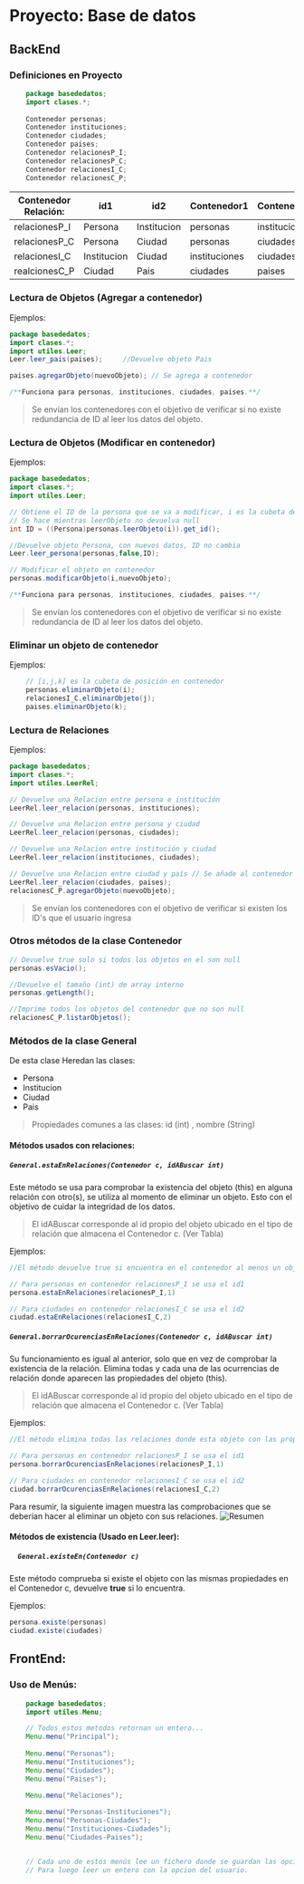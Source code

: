 # Proyecto: Base de datos

## BackEnd

### Definiciones en Proyecto

```java
	package basededatos;
	import clases.*;
	
	Contenedor personas;
	Contenedor instituciones;
	Contenedor ciudades;
	Contenedor paises;
	Contenedor relacionesP_I;
	Contenedor relacionesP_C;
	Contenedor relacionesI_C;
	Contenedor relacionesC_P;	
```

|Contenedor Relación:|id1|id2|Contenedor1|Contenedor2|
|---|---|---|---|---|
|relacionesP_I|Persona|Institucion|personas|instituciones|
|relacionesP_C|Persona|Ciudad|personas|ciudades|
|relacionesI_C|Institucion|Ciudad|instituciones|ciudades|
|realcionesC_P|Ciudad|Pais|ciudades|paises|


### Lectura de Objetos (Agregar a contenedor)
Ejemplos:
```java
package basededatos;
import clases.*;
import utiles.Leer;
Leer.leer_pais(paises);		//Devuelve objeto Pais

paises.agregarObjeto(nuevoObjeto); // Se agrega a contenedor

/**Funciona para personas, instituciones, ciudades, paises.**/

```
>Se envían los contenedores con el objetivo de verificar si no existe redundancia de ID
al leer los datos del objeto.

### Lectura de Objetos (Modificar en contenedor)
Ejemplos:
```java
package basededatos;
import clases.*;
import utiles.Leer;

// Obtiene el ID de la persona que se va a modificar, i es la cubeta de posición en contenedor
// Se hace mientras leerObjeto no devuelva null
int ID = ((Persona)personas.leerObjeto(i)).get_id(); 

//Devuelve objeto Persona, con nuevos datos, ID no cambia
Leer.leer_persona(personas,false,ID); 	

// Modificar el objeto en contenedor
personas.modificarObjeto(i,nuevoObjeto);

/**Funciona para personas, instituciones, ciudades, paises.**/

```
>Se envían los contenedores con el objetivo de verificar si no existe redundancia de ID
al leer los datos del objeto.

### Eliminar un objeto de contenedor
Ejemplos:
```java
	// [i,j,k] es la cubeta de posición en contenedor
	personas.eliminarObjeto(i);
	relacionesI_C.eliminarObjeto(j);
	paises.eliminarObjeto(k);
```

### Lectura de Relaciones
Ejemplos:
```java
package basededatos;
import clases.*;
import utiles.LeerRel;

// Devuelve una Relacion entre persona e institución
LeerRel.leer_relacion(personas, instituciones);

// Devuelve una Relacion entre persona y ciudad
LeerRel.leer_relacion(personas, ciudades);

// Devuelve una Relacion entre institución y ciudad
LeerRel.leer_relacion(instituciones, ciudades);

// Devuelve una Relacion entre ciudad y país // Se añade al contenedor
LeerRel.leer_relacion(ciudades, paises);
relacionesC_P.agregarObjeto(nuevoObjeto);
```
>Se envían los contenedores con el objetivo de verificar si existen los ID's que el usuario ingresa

### Otros métodos de la clase Contenedor
```java
// Devuelve true solo si todos los objetos en el son null
personas.esVacio(); 

//Devuelve el tamaño (int) de array interno
personas.getLength();

//Imprime todos los objetos del contenedor que no son null
relacionesC_P.listarObjetos();
```

### Métodos de la clase General
De esta clase Heredan las clases:
* Persona
* Institucion
* Ciudad
* Pais

>Propiedades comunes a las clases: id (int) , nombre (String)

#### Métodos usados con relaciones:
##### ```General.estaEnRelaciones(Contenedor c, idABuscar int)```
Este método se usa para comprobar la existencia del objeto (this) en alguna relación con otro(s), se utiliza al momento de eliminar un objeto.
Esto con el objetivo de cuidar la integridad de los datos.
>El idABuscar corresponde al id propio del objeto ubicado en el tipo de relación que almacena el Contenedor c. (Ver Tabla)

Ejemplos:
```java
//El método devuelve true si encuentra en el contenedor al menos un objeto con las propiedades (this).

// Para personas en contenedor relacionesP_I se usa el id1 
persona.estaEnRelaciones(relacionesP_I,1) 

// Para ciudades en contenedor relacionesI_C se usa el id2 
ciudad.estaEnRelaciones(relacionesI_C,2)

```

##### ```General.borrarOcurenciasEnRelaciones(Contenedor c, idABuscar int)```
Su funcionamiento es igual al anterior, solo que en vez de comprobar la existencia de la relación.
Elimina todas y cada una de las ocurrencias de relación donde aparecen las propiedades del objeto (this).

>El idABuscar corresponde al id propio del objeto ubicado en el tipo de relación que almacena el Contenedor c. (Ver Tabla)

Ejemplos:
```java
//El método elimina todas las relaciones donde esta objeto con las propiedades (this).

// Para personas en contenedor relacionesP_I se usa el id1 
persona.borrarOcurenciasEnRelaciones(relacionesP_I,1) 

// Para ciudades en contenedor relacionesI_C se usa el id2 
ciudad.borrarOcurenciasEnRelaciones(relacionesI_C,2)

```
Para resumir, la siguiente imagen muestra las comprobaciones que se deberían hacer al eliminar un objeto con sus relaciones.
![Resumen][logo]

[logo]: https://ajedrez92.files.wordpress.com/2016/10/diagram.png

#### Métodos de existencia (Usado en Leer.leer):
##### ```  General.existeEn(Contenedor c)```
Este método comprueba si existe el objeto con las mismas propiedades en el Contenedor c, devuelve **true** si lo encuentra.

Ejemplos:
```java
persona.existe(personas)
ciudad.existe(ciudades)

```

## FrontEnd:

### Uso de Menús:
```java
	package basededatos;
	import utiles.Menu;

	// Todos estos metodos retornan un entero...
	Menu.menu("Principal");
	
	Menu.menu("Personas");
	Menu.menu("Instituciones");
	Menu.menu("Ciudades");
	Menu.menu("Paises");

	Menu.menu("Relaciones");
	
	Menu.menu("Personas-Instituciones");
	Menu.menu("Personas-Ciudades");
	Menu.menu("Instituciones-Ciudades");
	Menu.menu("Ciudades-Paises");


	// Cada uno de estos menús lee un fichero donde se guardan las opciones e imprime cada linea
	// Para luego leer un entero con la opcion del usuario.


````

#####